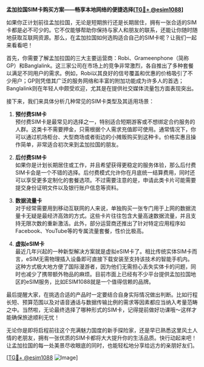 **孟加拉国SIM卡购买方案——畅享本地网络的便捷选择[[TG💪+ @esim1088](https://t.me/s/esim1088)]**

如果你正计划前往孟加拉国，无论是短期旅行还是长期居住，拥有一张合适的SIM卡都是必不可少的。它不仅能够帮助你保持与家人和朋友的联系，还能让你随时随地获取互联网资源。那么，在孟加拉国如何选购适合自己的SIM卡呢？让我们一起来看看吧！

首先，你需要了解孟加拉国的三大主要运营商：Robi、Grameenphone（简称GP）和Banglalink。这三家公司在市场上的竞争非常激烈，各自推出了多种套餐以满足不同用户的需求。例如，Robi以其良好的信号覆盖和优惠的价格吸引了不少用户；GP则凭借其广泛的服务网络和丰富的附加功能成为许多人的首选；Banglalink则在年轻人中颇受欢迎，尤其是在提供社交媒体流量包方面表现突出。

接下来，我们来具体分析几种常见的SIM卡类型及其适用场景：

1. **预付费SIM卡**  
   预付费SIM卡是最常见的选择之一，特别适合短期游客或不想绑定合约服务的人群。这类卡不需要押金，只需根据个人需求充值即可使用。通常情况下，你可以通过机场柜台、大型商场或者街边的小摊贩购买到这种卡。价格实惠且操作简单，非常适合初次来到孟加拉国的朋友。

2. **后付费SIM卡**  
   如果你是计划长期居住或工作，并且希望获得更稳定的服务体验，那么后付费SIM卡会是一个不错的选择。后付费模式允许你在月底统一结算费用，同时还可以享受更多定制化的套餐选项。不过需要注意的是，申请此类卡片可能需要提交身份证明文件以及银行账户信息等资料。

3. **数据流量卡**  
   对于经常需要用到移动互联网的人来说，单独购买一张专门用于上网的数据流量卡无疑是最经济高效的方式。这些卡片往往包含大量高速数据流量，并且支持无限次数的重新激活。此外，部分运营商还推出了针对特定应用程序如Facebook、YouTube等的专属流量套餐，性价比极高。

4. **虚拟eSIM卡**  
   最近几年兴起的一种新型解决方案就是虚拟eSIM卡了。相比传统实体SIM卡而言，eSIM无需物理插入设备即可直接下载安装至支持该技术的智能手机内。这种方式极大地方便了国际漫游者，因为他们无需担心丢失实体卡的问题，同时也减少了携带额外物品的麻烦。目前市面上已经有不少平台提供孟加拉国地区的eSIM服务，比如ESIM1088就是一个值得信赖的品牌。

最后提醒大家，在挑选合适的产品时一定要结合自身实际情况做出判断。比如行程长短、预算范围以及对语音通话与数据传输比例的需求等因素都应当纳入考量范畴之中。当然啦，无论最终选择了哪种形式的SIM卡，记得提前做好功课哦～这样才能确保旅途顺利无忧！

无论你是即将启程前往这个充满魅力国度的新手探险家，还是早已熟悉这里风土人情的老朋友，拥有一张优质的SIM卡都将大大提升你的生活品质。快行动起来吧！让孟加拉国的每一处美景尽收眼底的同时，也能轻松地分享给远方的亲朋好友们。

[[TG💪+ @esim1088](https://t.me/s/esim1088) ![Image](https://i.postimg.cc/4NQfJmqS/Snipaste-2025-05-13-00-14-12.png)]